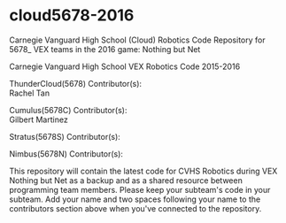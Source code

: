 # cloud5678-2016

Carnegie Vanguard High School (Cloud) Robotics Code Repository for 5678_ VEX teams in the 2016 game: Nothing but Net

Carnegie Vanguard High School VEX Robotics Code 2015-2016

ThunderCloud(5678) Contributor(s):  
Rachel Tan  

Cumulus(5678C) Contributor(s):  
Gilbert Martinez  

Stratus(5678S) Contributor(s): 
 
Nimbus(5678N) Contributor(s): 
 

This repository will contain the latest code for CVHS Robotics during VEX Nothing but Net as a backup and as a shared resource between programming team members. Please keep your subteam's code in your subteam. Add your name and two spaces following your name to the contributors section above when you've connected to the repository.
